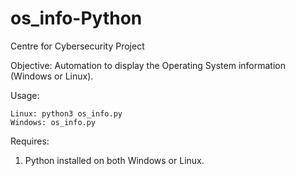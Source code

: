 # os_info-Python
Centre for Cybersecurity Project

Objective: Automation to display the Operating System information (Windows or Linux).

Usage:

	Linux: python3 os_info.py
	Windows: os_info.py

Requires:
  1) Python installed on both Windows or Linux.
